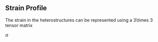 ## Strain Profile

The strain in the heterostructures can be represented using a 3\times 3 tensor matrix

$\alpha$
